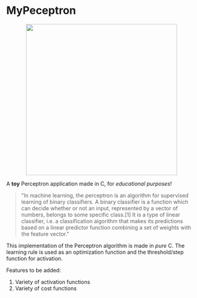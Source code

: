 # MyPeceptron

<p align="center">
  <img height="400" src="https://i.imgur.com/xPR2kpo.gif">
</p>

A **toy** Perceptron application made in C, for *educational purposes*!

>"In machine learning, the perceptron is an algorithm for supervised learning of binary classifiers. A binary classifier is a function which can decide whether or not an input, represented by a vector of numbers, belongs to some specific class.[1] It is a type of linear classifier, i.e. a classification algorithm that makes its predictions based on a linear predictor function combining a set of weights with the feature vector."

This implementation of the Perceptron algorithm is made in *pure* C. The learning rule is used as an optimization function and the threshold/step function for activation.

Features to be added:
1. Variety of activation functions
2. Variety of cost functions 
